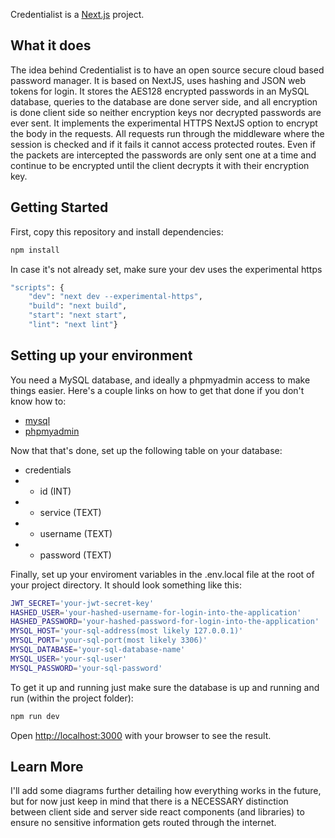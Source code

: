Credentialist is a [Next.js](https://nextjs.org/) project.

## What it does
The idea behind Credentialist is to have an open source secure cloud based password manager. It is based on NextJS, uses hashing and JSON web tokens for login.  It stores the AES128 encrypted passwords in an MySQL database, queries to the database are done server side, and all encryption is done client side so neither encryption keys nor decrypted passwords are ever sent. It implements the experimental HTTPS NextJS option to encrypt the body in the requests. All requests run through the middleware where the session is checked and if it fails it cannot access protected routes. Even if the packets are intercepted the passwords are only sent one at a time and continue to be encrypted until the client decrypts it with their encryption key.

## Getting Started

First, copy this repository and install dependencies:

```bash
npm install
```

In case it's not already set, make sure your dev uses the experimental https

```bash
"scripts": {
    "dev": "next dev --experimental-https",
    "build": "next build",
    "start": "next start",
    "lint": "next lint"}
```

## Setting up your environment

You need a MySQL database, and ideally a phpmyadmin access to make things easier. Here's a couple links on how to get that done if you don't know how to:
- [mysql](https://ubuntu.com/server/docs/install-and-configure-a-mysql-server)
- [phpmyadmin](https://ubuntu.com/server/docs/how-to-install-and-configure-phpmyadmin)

Now that that's done, set up the following table on your database:
- credentials
- - id (INT)
- - service (TEXT)
- - username (TEXT)
- - password (TEXT)

Finally, set up your enviroment variables in the .env.local file at the root of your project directory. It should look something like this:
```bash
JWT_SECRET='your-jwt-secret-key'
HASHED_USER='your-hashed-username-for-login-into-the-application'
HASHED_PASSWORD='your-hashed-password-for-login-into-the-application'
MYSQL_HOST='your-sql-address(most likely 127.0.0.1)'
MYSQL_PORT='your-sql-port(most likely 3306)'
MYSQL_DATABASE='your-sql-database-name'
MYSQL_USER='your-sql-user'
MYSQL_PASSWORD='your-sql-password'
```

To get it up and running just make sure the database is up and running and run (within the project folder):
```bash
npm run dev
```
Open [http://localhost:3000](http://localhost:3000) with your browser to see the result.

## Learn More
I'll add some diagrams further detailing how everything works in the future, but for now just keep in mind that there is a NECESSARY distinction between client side and server side react components (and libraries) to ensure no sensitive information gets routed through the internet.
